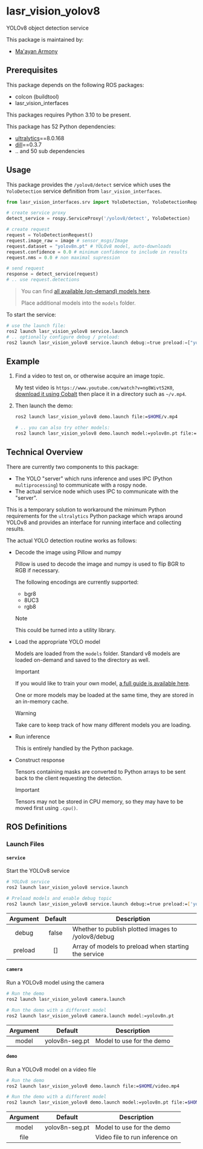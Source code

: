 # lasr_vision_yolov8

YOLOv8 object detection service

This package is maintained by:
- [Ma'ayan Armony](mailto:maayan.armony@gmail.com)

## Prerequisites

This package depends on the following ROS packages:
- colcon (buildtool)
- lasr_vision_interfaces

This packages requires Python 3.10 to be present.

This package has 52 Python dependencies:
- [ultralytics](https://pypi.org/project/ultralytics)==8.0.168
- [dill](https://pypi.org/project/dill)==0.3.7
- .. and 50 sub dependencies


## Usage

This package provides the `/yolov8/detect` service which uses the `YoloDetection` service definition from `lasr_vision_interfaces`.

```python
from lasr_vision_interfaces.srv import YoloDetection, YoloDetectionRequest

# create service proxy
detect_service = rospy.ServiceProxy('/yolov8/detect', YoloDetection)

# create request
request = YoloDetectionRequest()
request.image_raw = image # sensor_msgs/Image
request.dataset = "yolov8n.pt" # YOLOv8 model, auto-downloads
request.confidence = 0.0 # minimum confidence to include in results
request.nms = 0.0 # non maximal supression

# send request
response = detect_service(request)
# .. use request.detections
```

> You can find [all available (on-demand) models here](https://docs.ultralytics.com/models/yolov8/#supported-tasks).
>
> Place additional models into the `models` folder.

To start the service:

```python
# use the launch file:
ros2 launch lasr_vision_yolov8 service.launch
# .. optionally configure debug / preload:
ros2 launch lasr_vision_yolov8 service.launch debug:=true preload:=["yolov8n-seg.pt"]
```

## Example

1. Find a video to test on, or otherwise acquire an image topic.

   My test video is `https://www.youtube.com/watch?v=ng8Wivt52K0`, [download it using Cobalt](https://co.wukko.me/) then place it in a directory such as `~/v.mp4`.

2. Then launch the demo:

   ```bash
   ros2 launch lasr_vision_yolov8 demo.launch file:=$HOME/v.mp4

   # .. you can also try other models:
   ros2 launch lasr_vision_yolov8 demo.launch model:=yolov8n.pt file:=$HOME/v.mp4
   ```

## Technical Overview

There are currently two components to this package:

- The YOLO "server" which runs inference and uses IPC (Python `multiprocessing`) to communicate with a rospy node.
- The actual service node which uses IPC to communicate with the "server".

This is a temporary solution to workaround the minimum Python requirements for the `ultralytics` Python package which wraps around YOLOv8 and provides an interface for running interface and collecting results.

The actual YOLO detection routine works as follows:

- Decode the image using Pillow and numpy

  Pillow is used to decode the image and numpy is used to flip BGR to RGB if necessary.

  The following encodings are currently supported:

  - bgr8
  - 8UC3
  - rgb8

  > [!NOTE]  
  > This could be turned into a utility library.

- Load the appropriate YOLO model

  Models are loaded from the `models` folder. Standard v8 models are loaded on-demand and saved to the directory as well.

  > [!IMPORTANT]  
  > If you would like to train your own model, [a full guide is available here](https://github.com/insertish/yolov8_training_workspace).

  One or more models may be loaded at the same time, they are stored in an in-memory cache.

  > [!WARNING]  
  > Take care to keep track of how many different models you are loading.

- Run inference

  This is entirely handled by the Python package.

- Construct response

  Tensors containing masks are converted to Python arrays to be sent back to the client requesting the detection.

  > [!IMPORTANT]  
  > Tensors may not be stored in CPU memory, so they may have to be moved first using `.cpu()`.

## ROS Definitions

### Launch Files

#### `service`

Start the YOLOv8 service

```bash
# YOLOv8 service
ros2 launch lasr_vision_yolov8 service.launch 

# Preload models and enable debug topic
ros2 launch lasr_vision_yolov8 service.launch debug:=true preload:=['yolov8n.pt','yolov8n-seg.pt']
```

| Argument | Default | Description |
|:-:|:-:|---|
| debug | false | Whether to publish plotted images to /yolov8/debug |
| preload | [] | Array of models to preload when starting the service |


#### `camera`

Run a YOLOv8 model using the camera

```bash
# Run the demo
ros2 launch lasr_vision_yolov8 camera.launch 

# Run the demo with a different model
ros2 launch lasr_vision_yolov8 camera.launch model:=yolov8n.pt
```

| Argument | Default | Description |
|:-:|:-:|---|
| model | yolov8n-seg.pt | Model to use for the demo |


#### `demo`

Run a YOLOv8 model on a video file

```bash
# Run the demo
ros2 launch lasr_vision_yolov8 demo.launch file:=$HOME/video.mp4

# Run the demo with a different model
ros2 launch lasr_vision_yolov8 demo.launch model:=yolov8n.pt file:=$HOME/video.mp4
```

| Argument | Default | Description |
|:-:|:-:|---|
| model | yolov8n-seg.pt | Model to use for the demo |
| file |  | Video file to run inference on |

